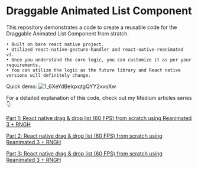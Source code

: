 # Draggable Animated List Component

This repository demonstrates a code to create a reusable code for the Draggable Animated List Component from stratch.

	• Built on bare react native project.
	• Utilized react-native-gesture-handler and react-native-reanimated v3.
	• Once you understand the core logic, you can customize it as per your requirements.
	• You can utilize the logic as the future library and React native versions will definitely change.



Quick demo: 
![1_6XeYdBeIqxqtgQYY2xvoXw](https://github.com/user-attachments/assets/86a5e107-47cd-40f0-9d54-a1070e41eaca)



For a detailed explanation of this code, check out my Medium articles series 👇:

[Part 1: React native drag & drop list (60 FPS) from scratch using Reanimated 3 + RNGH](https://medium.com/@varunkukade999/part-1-react-native-drag-drop-list-60-fps-from-scratch-using-reanimated-3-rngh-63c934189bfe)

[Part 2: React native drag & drop list (60 FPS) from scratch using Reanimated 3 + RNGH](https://medium.com/@varunkukade999/part-2-react-native-drag-drop-list-60-fps-from-scratch-using-reanimated-3-rngh-078048354ad9)

[Part 3: React native drag & drop list (60 FPS) from scratch using Reanimated 3 + RNGH](https://medium.com/@varunkukade999/part-3-react-native-drag-drop-list-60-fps-from-scratch-using-reanimated-3-rngh-a9d29ad43735)

